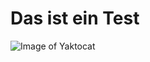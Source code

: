 # <h1> Das ist ein Test</h1> #
![Image of Yaktocat](https://octodex.github.com/images/yaktocat.png)
